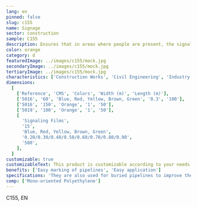 ```yaml
---
lang: en
pinned: false
slug: c155
name: Signage
sector: construction
sample: C155
description: Ensures that in areas where people are present, the signaled procedure occurs in a safe and guided manner.
color: orange
category: d
featuredImage: ../images/c155/mock.jpg
secondaryImage: ../images/c155/mock.jpg
tertiaryImage: ../images/c155/mock.jpg
characteristics: ['Construction Works', 'Civil Engineering', 'Industry']
dimensions:
  [
    ['Reference', 'CMS', 'Colors', 'Width (m)', 'Length (m)'],
    ['5016', '60', 'Blue, Red, Yellow, Brown, Green', '0.3', '100'],
    ['5016', '150', 'Orange', '1', '50'],
    ['5019', '100', 'Orange', '1', '50'],
    [
      'Signaling Films',
      '15',
      'Blue, Red, Yellow, Brown, Green',
      '0.20/0.30/0.40/0.50/0.60/0.70/0.80/0.90',
      '500',
    ],
  ]
customizable: true
customizableText: This product is customizable according to your needs. Contact us for more information.
benefits: ['Easy marking of pipelines', 'Easy application']
specifications: 'They are also used for buried pipelines to improve their location.'
comp: ['Mono-oriented Polyethylene']
---
```


C155, EN
